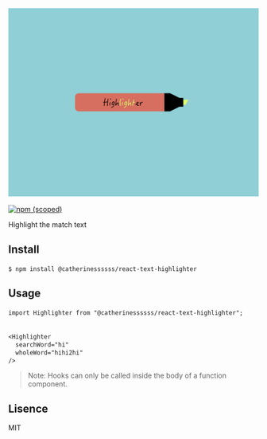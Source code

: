 <img src="./static/logo.jpeg">

[![npm (scoped)](https://img.shields.io/badge/npm-v.1.0.0-brightgreen.svg)](https://github.com/catherinessssss/react-text-highlighter)


Highlight the match text

## Install
```
$ npm install @catherinessssss/react-text-highlighter
```

## Usage



```
import Highlighter from "@catherinessssss/react-text-highlighter";


<Highlighter
  searchWord="hi"
  wholeWord="hihi2hi"
/>

```

> Note: Hooks can only be called inside the body of a function component.

## Lisence
MIT


